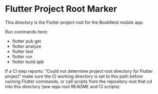# Flutter Project Root Marker

This directory is the Flutter project root for the BookNest mobile app.

Run commands here:
- flutter pub get
- flutter analyze
- flutter test
- flutter run
- flutter build apk

If a CI step reports:
"Could not determine project root directory for Flutter project"
make sure the CI working directory is set to this path before running Flutter commands,
or call scripts from the repository root that cd into this directory (see repo root README and CI scripts).
